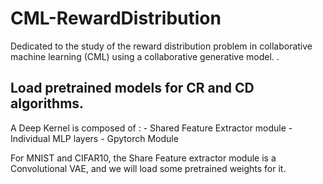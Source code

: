 # CML-RewardDistribution
Dedicated to the study of the reward distribution problem in collaborative machine learning (CML) using a collaborative generative model. .


## Load pretrained models for CR and CD algorithms.

A Deep Kernel is composed of :
	- Shared Feature Extractor module
	- Individual MLP layers
	- Gpytorch Module

For MNIST and CIFAR10, the Share Feature extractor module is a Convolutional VAE, and we will load some pretrained weights for it.



